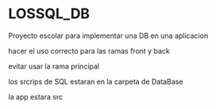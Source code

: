 # LOSSQL_DB
Proyecto escolar para implementar una DB en una aplicacion



hacer el uso correcto para las ramas front y back 

evitar usar la rama principal


los srcrips de SQL estaran en la carpeta de DataBase 

la app estara src 
